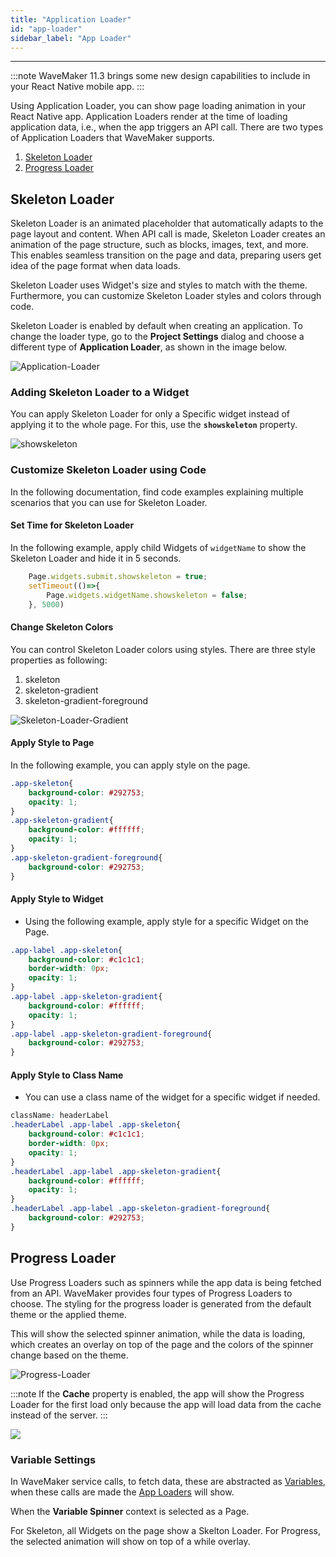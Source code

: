 ```yaml
---
title: "Application Loader"
id: "app-loader"
sidebar_label: "App Loader"
---
```

---

:::note
WaveMaker 11.3 brings some new design capabilities to include in your React Native mobile app. 
:::

Using Application Loader, you can show page loading animation in your React Native app. Application Loaders render at the time of loading application data, i.e., when the app triggers an API call. There are two types of Application Loaders that WaveMaker supports. 

1. [Skeleton Loader](#skeleton-loader)
2. [Progress Loader](#progress-loader)

## Skeleton Loader

Skeleton Loader is an animated placeholder that automatically adapts to the page layout and content. When API call is made, Skeleton Loader creates an animation of the page structure, such as blocks, images, text, and more. This enables seamless transition on the page and data, preparing users get idea of the page format when data loads.

Skeleton Loader uses Widget's size and styles to match with the theme. Furthermore, you can customize Skeleton Loader styles and colors through code.

Skeleton Loader is enabled by default when creating an application. To change the loader type, go to the **Project Settings** dialog and choose a different type of **Application Loader**, as shown in the image below.

![Application-Loader](/learn/assets/appLoaders.gif)

### Adding Skeleton Loader to a Widget

You can apply Skeleton Loader for only a Specific widget instead of applying it to the whole page. For this, use the **`showskeleton`** property.

![showskeleton](/learn/assets/showSkeleton.gif)

### Customize Skeleton Loader using Code

In the following documentation, find code examples explaining multiple scenarios that you can use for Skeleton Loader.

#### Set Time for Skeleton Loader 

In the following example, apply child Widgets of `widgetName` to show the Skeleton Loader and hide it in 5 seconds.

```js
    Page.widgets.submit.showskeleton = true; 
    setTimeout(()=>{
        Page.widgets.widgetName.showskeleton = false; 
    }, 5000)
```

#### Change Skeleton Colors

You can control Skeleton Loader colors using styles. There are three style properties as following: 

1. skeleton
2. skeleton-gradient
3. skeleton-gradient-foreground

![Skeleton-Loader-Gradient](/learn/assets/skeleton.png)

#### Apply Style to Page 

In the following example, you can apply style on the page.

```css
.app-skeleton{
    background-color: #292753;
    opacity: 1;
}
.app-skeleton-gradient{
    background-color: #ffffff;
    opacity: 1;
}
.app-skeleton-gradient-foreground{
    background-color: #292753;
}
```

#### Apply Style to Widget 

- Using the following example, apply style for a specific Widget on the Page.

```css
.app-label .app-skeleton{
    background-color: #c1c1c1;
    border-width: 0px;
    opacity: 1;
}
.app-label .app-skeleton-gradient{
    background-color: #ffffff;
    opacity: 1;
}
.app-label .app-skeleton-gradient-foreground{
    background-color: #292753;
}
```

#### Apply Style to Class Name

- You can use a class name of the widget for a specific widget if needed.

```css
className: headerLabel
.headerLabel .app-label .app-skeleton{
    background-color: #c1c1c1;
    border-width: 0px;
    opacity: 1;
}
.headerLabel .app-label .app-skeleton-gradient{
    background-color: #ffffff;
    opacity: 1;
}
.headerLabel .app-label .app-skeleton-gradient-foreground{
    background-color: #292753;
}
```

## Progress Loader

Use Progress Loaders such as spinners while the app data is being fetched from an API. WaveMaker provides four types of Progress Loaders to choose. The styling for the progress loader is generated from the default theme or the applied theme.

This will show the selected spinner animation, while the data is loading, which creates an overlay on top of the page and the colors of the spinner change based on the theme.

![Progress-Loader](/learn/assets/progressLoaders.gif)

:::note
If the **Cache** property is enabled, the app will show the Progress Loader for the first load only because the app will load data from the cache instead of the server.
:::

![](/learn/assets/page-cache-rn.png)

### Variable Settings

In WaveMaker service calls, to fetch data, these are abstracted as [Variables](/learn/app-development/variables/), when these calls are made the [App Loaders](#application-loader) will show.

When the **Variable Spinner** context is selected as a Page.

For Skeleton, all Widgets on the page show a Skelton Loader.
For Progress, the selected animation will show on top of a while overlay.



